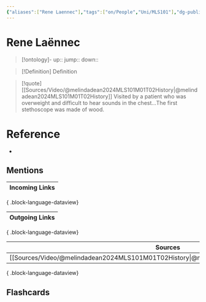 ```yaml
---
{"aliases":["Rene Laennec"],"tags":["on/People","Uni/MLS101"],"dg-publish":true,"permalink":"/cards/rene-laennec/","dgPassFrontmatter":true}
---
```


# Rene Laënnec

> [!ontology]-
> up:: 
> jump:: 
> down:: 

> [!Definition] Definition

> [!quote] [[Sources/Video/@melindadean2024MLS101M01T02History\|@melindadean2024MLS101M01T02History]]
> Visited by a patient who was overweight and difficult to hear sounds in the chest...The first stethoscope was made of wood.

# Reference

- 

## Mentions

| Incoming Links |
| -------------- |

{ .block-language-dataview}

| Outgoing Links |
| -------------- |

{ .block-language-dataview}

| Sources                                                                                       |
| --------------------------------------------------------------------------------------------- |
| [[Sources/Video/@melindadean2024MLS101M01T02History\|@melindadean2024MLS101M01T02History]] |

{ .block-language-dataview}

## Flashcards
